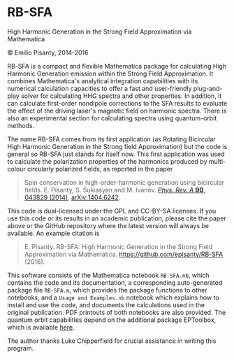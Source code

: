 RB-SFA
======

High Harmonic Generation in the Strong Field Approximation via Mathematica

© Emilio Pisanty, 2014-2016

RB-SFA is a compact and flexible Mathematica package for calculating High Harmonic Generation emission within the Strong Field Approximation. It combines Mathematica's analytical integration capabilities with its numerical calculation capacities to offer a fast and user-friendly plug-and-play solver for calculating HHG spectra and other properties. In addition, it can calculate first-order nondipole corrections to the SFA results to evaluate the effect of the driving laser's magnetic field on harmonic spectra. There is also an experimental section for calculating spectra using quantum-orbit methods.

The name RB-SFA comes from its first application (as Rotating Bicircular High Harmonic Generation in the Strong field Approximation) but the code is general so RB-SFA just stands for itself now. This first application was used to calculate the polarization properties of the harmonics produced by multi-colour circularly polarized fields, as reported in the paper

>    Spin conservation in high-order-harmonic generation using bicircular fields. E. Pisanty, S. Sukiasyan and M. Ivanov. [*Phys. Rev. A* **90**, 043829 (2014)](http://dx.doi.org/10.1103/PhysRevA.90.043829), [arXiv:1404.6242](http://arxiv.org/abs/1404.6242).

This code is dual-licensed under the GPL and CC-BY-SA licenses. If you use this code or its results in an academic publication, please cite the paper above or the GitHub repository where the latest version will always be available. An example citation is 

>    E. Pisanty. RB-SFA: High Harmonic Generation in the Strong Field Approximation via Mathematica. https://github.com/episanty/RB-SFA (2016).

This software consists of the Mathematica notebook `RB-SFA.nb`, which contains the code and its documentation, a corresponding auto-generated package file `RB-SFA.m`, which provides the package functions to other notebooks, and a `Usage and Examples.nb` notebook which explains how to install and use the code, and documents the calculations used in the original publication. PDF printouts of both notebooks are also provided. The quantum orbit capabilities depend on the additional package EPToolbox, which is available [here](https://github.com/episanty/EPToolbox).

The author thanks Luke Chipperfield for crucial assistance in writing this program.


